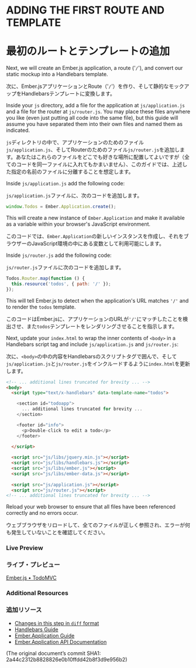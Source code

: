 # ADDING THE FIRST ROUTE AND TEMPLATE
# 最初のルートとテンプレートの追加

Next, we will create an Ember.js application, a route ('`/`'), and convert our static mockup into a Handlebars template.

次に、Ember.jsアプリケーションとRoute（'`/`'）を作り、そして静的なモックアップをHandlebarsテンプレートに変換します。

Inside your `js` directory, add a file for the application at `js/application.js` and a file for the router at `js/router.js`. You may place these files anywhere you like (even just putting all code into the same file), but this guide will assume you have separated them into their own files and named them as indicated.

`js`ディレクトリの中で、アプリケーションのためのファイル`js/application.js`、そしてRouterのためのファイル`js/router.js`を追加します。あなたはこれらのファイルをどこでも好きな場所に配置してよいですが（全てのコードを同一ファイルに入れてもかまいません）、このガイドでは、上述した指定の名前のファイルに分離することを想定します。

Inside `js/application.js` add the following code:

`js/application.js`ファイルに、次のコードを追加します。

```javascript
window.Todos = Ember.Application.create();
```

This will create a new instance of `Ember.Application` and make it available as a variable within your browser's JavaScript environment.

このコードでは、`Ember.Application`の新しいインスタンスを作成し、それをブラウザーのJavaScript環境の中にある変数として利用可能にします。

Inside `js/router.js` add the following code:

`js/router.js`ファイルに次のコードを追加します。

```javascript
Todos.Router.map(function () {
  this.resource('todos', { path: '/' });
});
```

This will tell Ember.js to detect when the application's URL matches `'/'` and to render the `todos` template.

このコードはEmber.jsに、アプリケーションのURLが`'/'`にマッチしたことを検出させ、また`todos`テンプレートをレンダリングさせることを指示します。

Next, update your `index.html` to wrap the inner contents of `<body>` in a Handlebars script tag and include `js/application.js` and `js/router.js`:

次に、`<body>`の中の内容をHandlebarsのスクリプトタグで囲んで、そして`js/application.js`と`js/router.js`をインクルードするように`index.html`を更新します。

```html
<!-- ... additional lines truncated for brevity ... -->
<body>
  <script type="text/x-handlebars" data-template-name="todos">

    <section id="todoapp">
      ... additional lines truncated for brevity ...
    </section>

    <footer id="info">
      <p>Double-click to edit a todo</p>
    </footer>
  
  </script>

  <script src="js/libs/jquery.min.js"></script>
  <script src="js/libs/handlebars.js"></script>
  <script src="js/libs/ember.js"></script>
  <script src="js/libs/ember-data.js"></script>
  
  <script src="js/application.js"></script>
  <script src="js/router.js"></script>
<!-- ... additional lines truncated for brevity ... -->
```

Reload your web browser to ensure that all files have been referenced correctly and no errors occur.

ウェブブラウザをリロードして、全てのファイルが正しく参照され、エラーが何も発生していないことを確認してください。

### Live Preview
### ライブ・プレビュー
<a class="jsbin-embed" href="http://jsbin.com/OKEMIJi/1/embed?live">Ember.js • TodoMVC</a><script src="http://static.jsbin.com/js/embed.js"></script>

### Additional Resources
### 追加リソース

  * [Changes in this step in `diff` format](https://github.com/emberjs/quickstart-code-sample/commit/8775d1bf4c05eb82adf178be4429e5b868ac145b)
  * [Handlebars Guide](/guides/templates/handlebars-basics)
  * [Ember.Application Guide](/guides/application)
  * [Ember.Application API Documentation](/api/classes/Ember.Application.html)
  
(The original document’s commit SHA1: 2a44c2312b8828826e0b10ffdd42b8f3d9e956b2)
